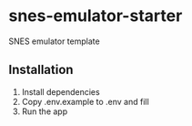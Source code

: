 # snes-emulator-starter

SNES emulator template


## Installation

1. Install dependencies
2. Copy .env.example to .env and fill
3. Run the app
